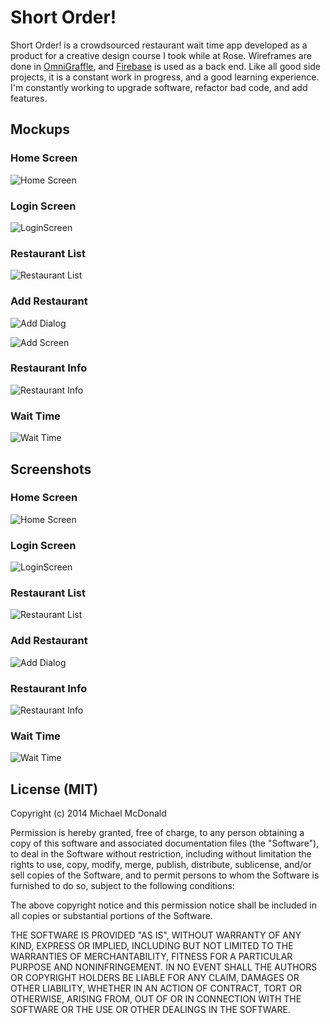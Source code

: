Short Order!
============================

Short Order! is a crowdsourced restaurant wait time app developed as a product for a creative design course I took while at Rose. Wireframes are done in [OmniGraffle](http://www.omnigroup.com/omnigraffle/), and [Firebase](www.firebase.com) is used as a back end. Like all good side projects, it is a constant work in progress, and a good learning experience. I'm constantly working to upgrade software, refactor bad code, and add features.



<!-- ## Features ##
| ID | Name | Description | Complete |
|----|------|-------------|----------|
|   1|------|-------------|----------|
|   2|------|-------------|----------|
|   3|------|-------------|----------|
|   4|------|-------------|----------|
|   5|------|-------------|----------|
|   6|------|-------------|----------|
 -->

## Mockups ##
### Home Screen ###
![Home Screen](https://raw.githubusercontent.com/mcdonamp/smorgasbord/master/Mobile/ShortOrderImages/LoginMockup.png)

### Login Screen ###
![LoginScreen](https://raw.githubusercontent.com/mcdonamp/smorgasbord/master/Mobile/ShortOrderImages/SignInMockup.png)

### Restaurant List ###
![Restaurant List](https://raw.githubusercontent.com/mcdonamp/smorgasbord/master/Mobile/ShortOrderImages/ListMockup.png)

### Add Restaurant ###
![Add Dialog](https://raw.githubusercontent.com/mcdonamp/smorgasbord/master/Mobile/ShortOrderImages/AddRestaurantMockup.png)

![Add Screen](https://raw.githubusercontent.com/mcdonamp/smorgasbord/master/Mobile/ShortOrderImages/AddRestaurantMockup2.png)

### Restaurant Info ###
![Restaurant Info](https://raw.githubusercontent.com/mcdonamp/smorgasbord/master/Mobile/ShortOrderImages/RestaurantMockup.png)

### Wait Time ###
![Wait Time](https://raw.githubusercontent.com/mcdonamp/smorgasbord/master/Mobile/ShortOrderImages/WaitTimeMockup.png)

## Screenshots ##
### Home Screen ###
![Home Screen](https://raw.githubusercontent.com/mcdonamp/smorgasbord/master/Mobile/ShortOrderImages/LoginSim.png)

### Login Screen ###
![LoginScreen](https://raw.githubusercontent.com/mcdonamp/smorgasbord/master/Mobile/ShortOrderImages/SignInSim.png)

### Restaurant List ###
![Restaurant List](https://raw.githubusercontent.com/mcdonamp/smorgasbord/master/Mobile/ShortOrderImages/ListSim.png)

### Add Restaurant ###
![Add Dialog](https://raw.githubusercontent.com/mcdonamp/smorgasbord/master/Mobile/ShortOrderImages/AddRestaurantSim.png)

### Restaurant Info ###
![Restaurant Info](https://raw.githubusercontent.com/mcdonamp/smorgasbord/master/Mobile/ShortOrderImages/RestaurantSim.png)

### Wait Time ###
![Wait Time](https://raw.githubusercontent.com/mcdonamp/smorgasbord/master/Mobile/ShortOrderImages/WaitTimeSim.png)

## License (MIT) ##
Copyright (c) 2014 Michael McDonald

Permission is hereby granted, free of charge, to any person obtaining a copy of this software and associated documentation files (the "Software"), to deal in the Software without restriction, including without limitation the rights to use, copy, modify, merge, publish, distribute, sublicense, and/or sell copies of the Software, and to permit persons to whom the Software is furnished to do so, subject to the following conditions:

The above copyright notice and this permission notice shall be included in all copies or substantial portions of the Software.

THE SOFTWARE IS PROVIDED "AS IS", WITHOUT WARRANTY OF ANY KIND, EXPRESS OR IMPLIED, INCLUDING BUT NOT LIMITED TO THE WARRANTIES OF MERCHANTABILITY, FITNESS FOR A PARTICULAR PURPOSE AND NONINFRINGEMENT. IN NO EVENT SHALL THE AUTHORS OR COPYRIGHT HOLDERS BE LIABLE FOR ANY CLAIM, DAMAGES OR OTHER LIABILITY, WHETHER IN AN ACTION OF CONTRACT, TORT OR OTHERWISE, ARISING FROM, OUT OF OR IN CONNECTION WITH THE SOFTWARE OR THE USE OR OTHER DEALINGS IN THE SOFTWARE.
